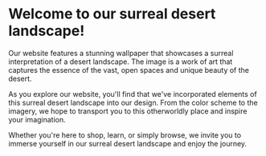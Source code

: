 <!--
Write me markdown content of website with wallpaper:

"A surreal interpretation of a desert landscape"

The header of the page should not be copy of the text but rather a real content of the website which is using this wallpaper.
-->

<!--font:Poppins-->

# Welcome to our surreal desert landscape!

Our website features a stunning wallpaper that showcases a surreal interpretation of a desert landscape. The image is a work of art that captures the essence of the vast, open spaces and unique beauty of the desert.

As you explore our website, you'll find that we've incorporated elements of this surreal desert landscape into our design. From the color scheme to the imagery, we hope to transport you to this otherworldly place and inspire your imagination.

Whether you're here to shop, learn, or simply browse, we invite you to immerse yourself in our surreal desert landscape and enjoy the journey.
